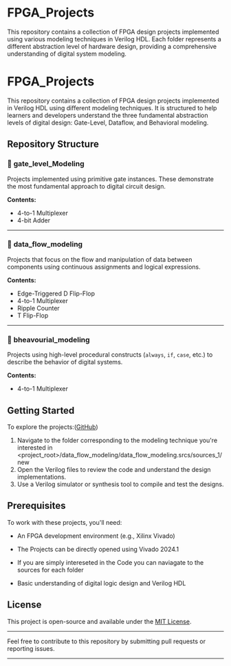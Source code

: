 # FPGA_Projects

This repository contains a collection of FPGA design projects implemented using various modeling techniques in Verilog HDL. Each folder represents a different abstraction level of hardware design, providing a comprehensive understanding of digital system modeling.

# FPGA\_Projects

This repository contains a collection of FPGA design projects implemented in Verilog HDL using different modeling techniques. It is structured to help learners and developers understand the three fundamental abstraction levels of digital design: Gate-Level, Dataflow, and Behavioral modeling.

## Repository Structure

### 📁 **gate\_level\_Modeling**

Projects implemented using primitive gate instances. These demonstrate the most fundamental approach to digital circuit design.

**Contents:**

* 4-to-1 Multiplexer
* 4-bit Adder

---

### 📁 **data\_flow\_modeling**

Projects that focus on the flow and manipulation of data between components using continuous assignments and logical expressions.

**Contents:**

* Edge-Triggered D Flip-Flop
* 4-to-1 Multiplexer
* Ripple Counter
* T Flip-Flop

---

### 📁 **bheavourial\_modeling**

Projects using high-level procedural constructs (`always`, `if`, `case`, etc.) to describe the behavior of digital systems.

**Contents:**

* 4-to-1 Multiplexer


## Getting Started

To explore the projects:([GitHub][1])

1. Navigate to the folder corresponding to the modeling technique you're interested in <project_root>/data_flow_modeling/data_flow_modeling.srcs/sources_1/new
2. Open the Verilog files to review the code and understand the design implementations.
3. Use a Verilog simulator or synthesis tool to compile and test the designs.

## Prerequisites

To work with these projects, you'll need:

* An FPGA development environment (e.g., Xilinx Vivado)
* The Projects can be directly opened using Vivado 2024.1
* If you are simply intereseted in the Code you can naviagate to the sources for each folder

* Basic understanding of digital logic design and Verilog HDL

## License

This project is open-source and available under the [MIT License](LICENSE).

---

Feel free to contribute to this repository by submitting pull requests or reporting issues.

---

[1]: https://github.com/AzazHassankhan/Machine_Learning_Models_FPGA?utm_source=chatgpt.com "GitHub - AzazHassankhan/Machine_Learning_Models_FPGA: Welcome to the ..."
